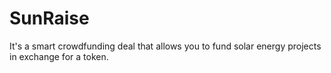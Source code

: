 # SunRaise

It's a smart crowdfunding deal that allows you to fund solar energy projects in exchange for a token.
